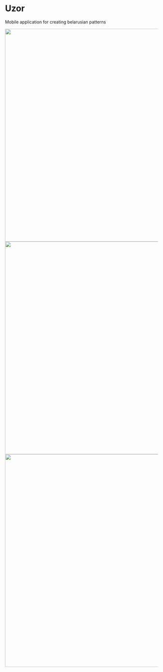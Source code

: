# Uzor
Mobile application for creating belarusian patterns

<img src="https://github.com/Ljakhouski/Uzor/blob/main/Screenshots/0.png"  height="700">
<img src="https://github.com/Ljakhouski/Uzor/blob/main/Screenshots/1.png"  height="700">
<img src="https://github.com/Ljakhouski/Uzor/blob/main/Screenshots/2.jpg"  height="700">
